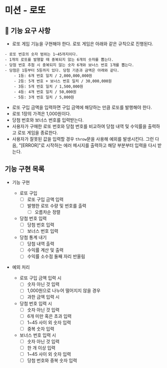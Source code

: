 # 미션 - 로또

## 🚀 기능 요구 사항

- 로또 게임 기능을 구현해야 한다. 로또 게임은 아래와 같은 규칙으로 진행된다.

```
- 로또 번호의 숫자 범위는 1~45까지이다.
- 1개의 로또를 발행할 때 중복되지 않는 6개의 숫자를 뽑는다.
- 당첨 번호 추첨 시 중복되지 않는 숫자 6개와 보너스 번호 1개를 뽑는다.
- 당첨은 1등부터 5등까지 있다. 당첨 기준과 금액은 아래와 같다.
    - 1등: 6개 번호 일치 / 2,000,000,000원
    - 2등: 5개 번호 + 보너스 번호 일치 / 30,000,000원
    - 3등: 5개 번호 일치 / 1,500,000원
    - 4등: 4개 번호 일치 / 50,000원
    - 5등: 3개 번호 일치 / 5,000원
```

- 로또 구입 금액을 입력하면 구입 금액에 해당하는 만큼 로또를 발행해야 한다.
- 로또 1장의 가격은 1,000원이다.
- 당첨 번호와 보너스 번호를 입력받는다.
- 사용자가 구매한 로또 번호와 당첨 번호를 비교하여 당첨 내역 및 수익률을 출력하고 로또 게임을 종료한다.
- 사용자가 잘못된 값을 입력할 경우 `throw`문을 사용해 예외를 발생시킨다. 그런 다음, "[ERROR]"로 시작하는 에러 메시지를 출력하고 해당 부분부터 입력을 다시 받는다.

## 기능 구현 목록

- 기능 구현

  - 로또 구입
    - [ ] 로또 구입 금액 입력
    - [ ] 발행한 로또 수량 및 번호를 출력
      - [ ] 오름차순 정렬
  - 당첨 번호 입력
    - [ ] 당첨 번호 입력
    - [ ] 보너스 번호 입력
  - 당첨 통계 내기
    - [ ] 당첨 내역 출력
    - [ ] 수익률 계산 및 출력
    - [ ] 수익률 소수점 둘째 자리 반올림

- 예외 처리
  - 로또 구입 금액 입력 시
    - [ ] 숫자 아닌 것 입력
    - [ ] 1,000원으로 나누어 떨어지지 않을 경우
    - [ ] 과한 금액 입력 시
  - 당첨 번호 입력 시
    - [ ] 숫자 아닌 것 입력
    - [ ] 6개 미만 혹은 초과 입력
    - [ ] 1~45 사이 외 숫자 입력
    - [ ] 중복 숫자 입력
  - 보너스 번호 입력 시
    - [ ] 숫자 아닌 것 입력
    - [ ] 한 개 이상 입력
    - [ ] 1~45 사이 외 숫자 입력
    - [ ] 당첨 번호와 중복 숫자 입력
